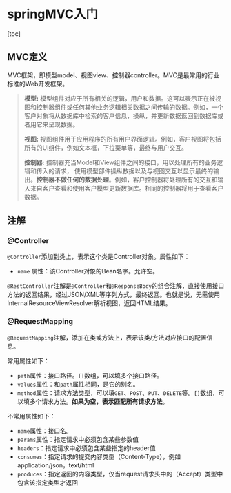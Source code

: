 # springMVC入门

[toc]

## MVC定义

MVC框架，即模型model、视图view、控制器controller。MVC是最常用的行业标准的Web开发框架。

> **模型:** 模型组件对应于所有相关的逻辑，用户和数据。这可以表示正在被视图和控制器组件或任何其他业务逻辑相关数据之间传输的数据。例如，一个客户对象将从数据库中检索的客户信息，操纵，并更新数据返回到数据库或者用它来呈现数据。
>
> **视图:** 视图组件用于应用程序的所有用户界面逻辑。例如，客户视图将包括所有的UI组件，例如文本框，下拉菜单等，最终与用户交互。
>
> **控制器:** 控制器充当Model和View组件之间的接口，用以处理所有的业务逻辑和传入的请求， 使用模型部件操纵数据以及与视图交互以显示最终的输出。**控制器不做任何的数据处理**。例如，客户控制器将处理所有的交互和输入来自客户查看和使用客户模型更新数据库。相同的控制器将用于查看客户数据。

## 注解

### @Controller

`@Controller`添加到类上，表示这个类是Controller对象。属性如下：

- `name` 属性：该Controller对象的Bean名字。允许空。

`@RestController`注解是`@Controller`和`@ResponseBody`的组合注解，直接使用接口方法的返回结果，经过JSON/XML等序列方式，最终返回。也就是说，无需使用InternalResourceViewResolver解析视图，返回HTML结果。

### @RequestMapping

`@RequestMapping`注解，添加在类或方法上，表示该类/方法对应接口的配置信息。

常用属性如下：

- `path`属性：接口路径。`[]`数组，可以填多个接口路径。
- `values`属性：和`path`属性相同，是它的别名。
- `method`属性：请求方法类型，可以填`GET`、`POST`、`PUT`、`DELETE`等。`[]`数组，可以填多个请求方法。**如果为空，表示匹配所有请求方法**。

不常用属性如下：

- `name`属性：接口名。
- `params`属性：指定请求中必须包含某些参数值
- `headers`：指定请求中必须包含某些指定的header值
- `consumes`：指定请求的提交内容类型（Content-Type），例如application/json，text/html
- `produces`：指定返回的内容类型，仅当request请求头中的（Accept）类型中包含该指定类型才返回



